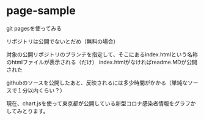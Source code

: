 # page-sample

git pagesを使ってみる

リポジトリは公開でないとだめ（無料の場合）

対象の公開リポジトリのブランチを指定して、そこにあるindex.htmlという名称のhtmlファイルが表示される（だけ）
index.htmlがなければreadme.MDが公開された

githubのソースを公開したあと、反映されるには多少時間がかかる（単純なソースで１分以内くらい？）

現在、chart.jsを使って東京都が公開している新型コロナ感染者情報をグラフかしてみとります。
